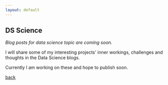 ```yaml
---
layout: default
---
```


## DS Science

*Blog posts for data science topic are coming soon.*

I will share some of my interesting projects' inner workings, challenges and thoughts in the Data Science blogs. 

Currently I am working on these and hope to publish soon.












[back](./)
